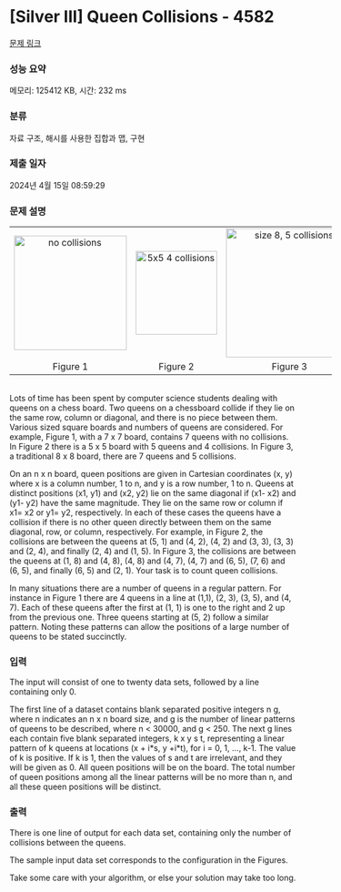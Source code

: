 # [Silver III] Queen Collisions - 4582 

[문제 링크](https://www.acmicpc.net/problem/4582) 

### 성능 요약

메모리: 125412 KB, 시간: 232 ms

### 분류

자료 구조, 해시를 사용한 집합과 맵, 구현

### 제출 일자

2024년 4월 15일 08:59:29

### 문제 설명

<table class="table table-bordered" style="height:277px; text-align:center; width:567px">
	<tbody>
		<tr>
			<td><img alt="no collisions" src="https://www.acmicpc.net/upload/images2/1.png" style="height:201px; width:198px"></td>
			<td><img alt="5x5 4 collisions" src="https://www.acmicpc.net/upload/images2/2.png" style="height:147px; width:143px"></td>
			<td><img alt="size 8, 5 collisions" src="https://www.acmicpc.net/upload/images2/3.png" style="height:227px; width:223px"></td>
		</tr>
		<tr>
			<td>Figure 1</td>
			<td>Figure 2</td>
			<td>Figure 3</td>
		</tr>
	</tbody>
</table>

<p>Lots of time has been spent by computer science students dealing with queens on a chess board.  Two queens on a chessboard collide if they lie on the same row, column or diagonal, and there is no piece between them.  Various sized square boards and numbers of queens are considered.  For example, Figure 1, with a 7 x 7 board, contains 7 queens with no collisions.  In Figure 2 there is a 5 x 5 board with 5 queens and 4 collisions.  In Figure 3, a traditional 8 x 8 board, there are 7 queens and 5 collisions. </p>

<p>On an n x n board, queen positions are given in Cartesian coordinates (x, y)  where x is a column number, 1 to n, and y is a row number, 1 to n.  Queens at distinct positions (x1, y1) and (x2, y2) lie on the same diagonal if (x1- x2) and (y1- y2) have the same magnitude.  They lie on the same row or column if x1= x2 or y1= y2, respectively.  In each of these cases the queens have a collision if there is no other queen directly between them on the same diagonal, row, or column, respectively.  For example, in Figure 2, the collisions are between the queens at (5, 1) and (4, 2), (4, 2) and  (3, 3), (3, 3) and (2, 4), and  finally (2, 4) and (1, 5).  In Figure 3, the collisions are between the queens at (1, 8) and (4, 8), (4, 8) and (4, 7), (4, 7) and (6, 5),  (7, 6) and (6, 5), and  finally (6, 5) and (2, 1).  Your task is to count queen collisions.</p>

<p>In many situations there are a number of queens in a regular pattern. For instance in Figure 1 there are 4 queens in a line at (1,1), (2, 3), (3, 5), and (4, 7).  Each of these queens after the first at (1, 1) is one to the right and 2 up from the previous one.  Three queens starting at (5, 2) follow a similar pattern.  Noting these patterns can allow the positions of a large number of queens to be stated succinctly.</p>

### 입력 

 <p>The input will consist of one to twenty data sets, followed by a line containing only 0.</p>

<p>The first line of a dataset contains blank separated positive integers n g, where n indicates an n x n board size, and g is the number of linear patterns of queens to be described, where n  < 30000, and g < 250.  The next g lines each contain five blank separated integers, k x y s t, representing a linear pattern of k queens at locations (x + i*s, y +i*t), for i = 0, 1, ..., k-1.  The value of k is positive.  If k is 1, then the values of s and t are irrelevant, and they will be given as 0.  All queen positions will be on the board.  The total number of queen positions among all the linear patterns will be no more than n, and all these queen positions will be distinct.</p>

### 출력 

 <p>There is one line of output for each data set, containing only the number of collisions between the queens.</p>

<p>The sample input data set corresponds to the configuration in the Figures.  </p>

<p>Take some care with your algorithm, or else your solution may take too long.</p>

